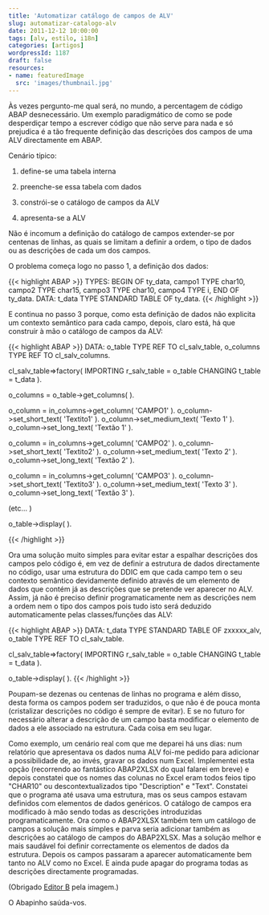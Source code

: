 ```yaml
---
title: 'Automatizar catálogo de campos de ALV'
slug: automatizar-catalogo-alv
date: 2011-12-12 10:00:00
tags: [alv, estilo, i18n]
categories: [artigos]
wordpressId: 1187
draft: false
resources:
- name: featuredImage
  src: 'images/thumbnail.jpg'
---
```

Às vezes pergunto-me qual será, no mundo, a percentagem de código ABAP desnecessário. Um exemplo paradigmático de como se pode desperdiçar tempo a escrever código que não serve para nada e só prejudica é a tão frequente definição das descrições dos campos de uma ALV directamente em ABAP.

<!--more-->

Cenário típico:

  1. define-se uma tabela interna

  2. preenche-se essa tabela com dados

  3. constrói-se o catálogo de campos da ALV

  4. apresenta-se a ALV

Não é incomum a definição do catálogo de campos extender-se por centenas de linhas, as quais se limitam a definir a ordem, o tipo de dados ou as descrições de cada um dos campos.

O problema começa logo no passo 1, a definição dos dados:


{{< highlight ABAP >}}
TYPES: BEGIN OF ty_data,
             campo1 TYPE char10,
             campo2 TYPE char15,
             campo3 TYPE char10,
             campo4 TYPE i,
          END OF ty_data.
DATA: t_data TYPE STANDARD TABLE OF ty_data.
{{< /highlight >}}

E continua no passo 3 porque, como esta definição de dados não explicita um contexto semântico para cada campo, depois, claro está, há que construir à mão o catálogo de campos da ALV:


{{< highlight ABAP >}}
DATA: o_table TYPE REF TO cl_salv_table,
          o_columns       TYPE REF TO cl_salv_columns.

cl_salv_table=>factory(
  IMPORTING
    r_salv_table = o_table
  CHANGING
    t_table      = t_data ).

o_columns = o_table->get_columns( ).

o_column = in_columns->get_column( 'CAMPO1' ).
o_column->set_short_text(  'Textito1' ).
o_column->set_medium_text( 'Texto 1' ).
o_column->set_long_text(   'Textão 1' ).

o_column = in_columns->get_column( 'CAMPO2' ).
o_column->set_short_text(  'Textito2' ).
o_column->set_medium_text( 'Texto 2' ).
o_column->set_long_text(   'Textão 2' ).

o_column = in_columns->get_column( 'CAMPO3' ).
o_column->set_short_text(  'Textito3' ).
o_column->set_medium_text( 'Texto 3' ).
o_column->set_long_text(   'Textão 3' ).

(etc... )

o_table->display( ).

{{< /highlight >}}

Ora uma solução muito simples para evitar estar a espalhar descrições dos campos pelo código é, em vez de definir a estrutura de dados directamente no código, usar uma estrutura do DDIC em que cada campo tem o seu contexto semântico devidamente definido através de um elemento de dados que contém já as descrições que se pretende ver aparecer no ALV. Assim, já não é preciso definir programaticamente nem as descrições nem a ordem nem o tipo dos campos pois tudo isto será deduzido automaticamente pelas classes/funções das ALV:


{{< highlight ABAP >}}
DATA: t_data TYPE STANDARD TABLE OF zxxxxx_alv,
          o_table TYPE REF TO cl_salv_table.

cl_salv_table=>factory(
  IMPORTING
    r_salv_table = o_table
  CHANGING
    t_table      = t_data ).

o_table->display( ).
{{< /highlight >}}

Poupam-se dezenas ou centenas de linhas no programa e além disso, desta forma os campos podem ser traduzidos, o que não é de pouca monta (cristalizar descrições no código é sempre de evitar). E se no futuro for necessário alterar a descrição de um campo basta modificar o elemento de dados a ele associado na estrutura. Cada coisa em seu lugar.

Como exemplo, um cenário real com que me deparei há uns dias: num relatório que apresentava os dados numa ALV foi-me pedido para adicionar a possibilidade de, ao invés, gravar os dados num Excel. Implementei esta opção (recorrendo ao fantástico ABAP2XLSX do qual falarei em breve) e depois constatei que os nomes das colunas no Excel eram todos feios tipo "CHAR10" ou descontextualizados tipo "Description" e "Text". Constatei que o programa até usava uma estrutura, mas os seus campos estavam definidos com elementos de dados genéricos. O catálogo de campos era modificado à mão sendo todas as descrições introduzidas programaticamente. Ora como o ABAP2XLSX também tem um catálogo de campos a solução mais simples e parva seria adicionar também as descrições ao catálogo de campos do ABAP2XLSX. Mas a solução melhor e mais saudável foi definir correctamente os elementos de dados da estrutura. Depois os campos passaram a aparecer automaticamente bem tanto no ALV como no Excel. E ainda pude apagar do programa todas as descrições directamente programadas.

(Obrigado [Editor B][1] pela imagem.)

O Abapinho saúda-vos.

   [1]: https://www.flickr.com/photos/editor/172690560/

